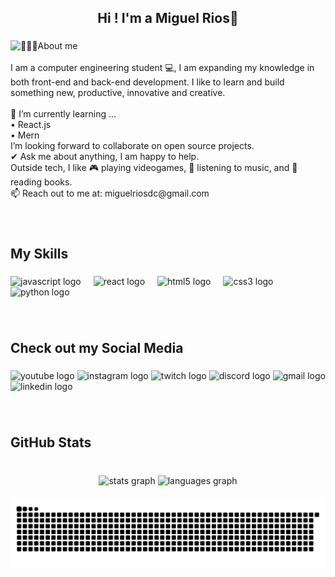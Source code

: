 <h2 align="center">Hi ! I'm a Miguel Rios👋</h2>

###

<img align="left" height="" src="https://i.giphy.com/media/v1.Y2lkPTc5MGI3NjExanV2ZHQ5MWEwdmIyanA5c2M3OWx6eWUydG45M3NncDN2eDJ6MW91MSZlcD12MV9pbnRlcm5hbF9naWZfYnlfaWQmY3Q9Zw/sWY5AWDmppEAiOOktJ/giphy.gif"  />

###

<p align="left">👨🏼‍💻About me<br><br>I am a computer engineering student 💻,  I am expanding my knowledge in both front-end and back-end development. I like to learn and build something new, productive, innovative and creative.<br><br>🌱 I’m currently learning ...<br>• React.js<br>• Mern<br> I’m looking forward to collaborate on open source projects.<br>✔ Ask me about anything, I am happy to help.<br>Outside tech, I like 🎮 playing videogames, 🎵 listening to music, and 📖 reading  books.<br>📫 Reach out to me at: miguelriosdc@gmail.com</p>

###

<br clear="both">

<h2 align="left">My Skills</h2>

###

<div align="left">
  <img src="https://cdn.jsdelivr.net/gh/devicons/devicon/icons/javascript/javascript-original.svg" height="30" alt="javascript logo"  />
  <img width="12" />
  <img src="https://cdn.jsdelivr.net/gh/devicons/devicon/icons/react/react-original.svg" height="30" alt="react logo"  />
  <img width="12" />
  <img src="https://cdn.jsdelivr.net/gh/devicons/devicon/icons/html5/html5-original.svg" height="30" alt="html5 logo"  />
  <img width="12" />
  <img src="https://cdn.jsdelivr.net/gh/devicons/devicon/icons/css3/css3-original.svg" height="30" alt="css3 logo"  />
  <img width="12" />
  <img src="https://cdn.jsdelivr.net/gh/devicons/devicon/icons/python/python-original.svg" height="30" alt="python logo"  />
</div>

###

<br clear="both">

<h2 align="left">Check out my Social Media</h2>

###

<div align="left">
  <img src="https://img.shields.io/static/v1?message=Youtube&logo=youtube&label=&color=FF0000&logoColor=white&labelColor=&style=for-the-badge" height="35" alt="youtube logo"  />
  <img src="https://img.shields.io/static/v1?message=Instagram&logo=instagram&label=&color=E4405F&logoColor=white&labelColor=&style=for-the-badge" height="35" alt="instagram logo"  />
  <img src="https://img.shields.io/static/v1?message=Twitch&logo=twitch&label=&color=9146FF&logoColor=white&labelColor=&style=for-the-badge" height="35" alt="twitch logo"  />
  <img src="https://img.shields.io/static/v1?message=Discord&logo=discord&label=&color=7289DA&logoColor=white&labelColor=&style=for-the-badge" height="35" alt="discord logo"  />
  <img src="https://img.shields.io/static/v1?message=Gmail&logo=gmail&label=&color=D14836&logoColor=white&labelColor=&style=for-the-badge" height="35" alt="gmail logo"  />
  <img src="https://img.shields.io/static/v1?message=LinkedIn&logo=linkedin&label=&color=0077B5&logoColor=white&labelColor=&style=for-the-badge" height="35" alt="linkedin logo"  />
</div>

###

<br clear="both">

<h2 align="left">GitHub Stats</h2>

###

<br clear="both">

<div align="center">
  <img src="https://github-readme-stats.vercel.app/api?username=Muradd23&hide_title=false&hide_rank=false&show_icons=true&include_all_commits=true&count_private=true&disable_animations=false&theme=codeSTACKr&locale=en&hide_border=false" height="150" alt="stats graph"  />
  <img src="https://github-readme-stats.vercel.app/api/top-langs?username=Muradd23&locale=en&hide_title=false&layout=compact&card_width=320&langs_count=5&theme=codeSTACKr&hide_border=false" height="150" alt="languages graph"  />
</div>

###

<img src="https://raw.githubusercontent.com/Muradd23/Muradd23/output/snake.svg" alt="Snake animation" />

###

<br clear="both">

<img align="right" height="0" src="https://i.giphy.com/media/v1.Y2lkPTc5MGI3NjExczhvZ2EwOWY3bTF3cXdocHg3b3E4Mnkxam4yYW5nYXhuZHh5YWk3YyZlcD12MV9pbnRlcm5hbF9naWZfYnlfaWQmY3Q9Zw/sWY5AWDmppEAiOOktJ/giphy-downsized-large.gif"  />

###






